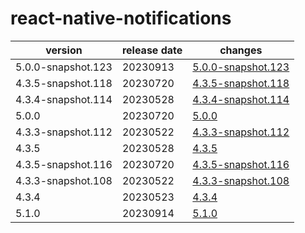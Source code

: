 # react-native-notifications	


|version|release date|changes|
|---|---|---|
|5.0.0-snapshot.123|20230913|[5.0.0-snapshot.123](./5.0.0-snapshot.123-20230913.md)|
|4.3.5-snapshot.118|20230720|[4.3.5-snapshot.118](./4.3.5-snapshot.118-20230720.md)|
|4.3.4-snapshot.114|20230528|[4.3.4-snapshot.114](./4.3.4-snapshot.114-20230528.md)|
|5.0.0|20230720|[5.0.0](./5.0.0-20230720.md)|
|4.3.3-snapshot.112|20230522|[4.3.3-snapshot.112](./4.3.3-snapshot.112-20230522.md)|
|4.3.5|20230528|[4.3.5](./4.3.5-20230528.md)|
|4.3.5-snapshot.116|20230720|[4.3.5-snapshot.116](./4.3.5-snapshot.116-20230720.md)|
|4.3.3-snapshot.108|20230522|[4.3.3-snapshot.108](./4.3.3-snapshot.108-20230522.md)|
|4.3.4|20230523|[4.3.4](./4.3.4-20230523.md)|
|5.1.0|20230914|[5.1.0](./5.1.0-20230914.md)|
